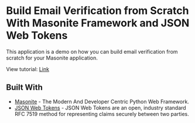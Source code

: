 # Build Email Verification from Scratch With Masonite Framework and JSON Web Tokens
This application is a demo on how you can build email verification from scratch for your Masonite application.

View tutorial: [Link](https://medium.com/@nioperas06/build-email-verification-from-scratch-with-masonite-framework-and-json-web-tokens-61f04e26bb99)

## Built With

* [Masonite](https://github.com/MasoniteFramework/masonite) - The Modern And Developer Centric Python Web Framework.
* [JSON Web Tokens](https://jwt.io/) - JSON Web Tokens are an open, industry standard RFC 7519 method for representing claims securely between two parties.

